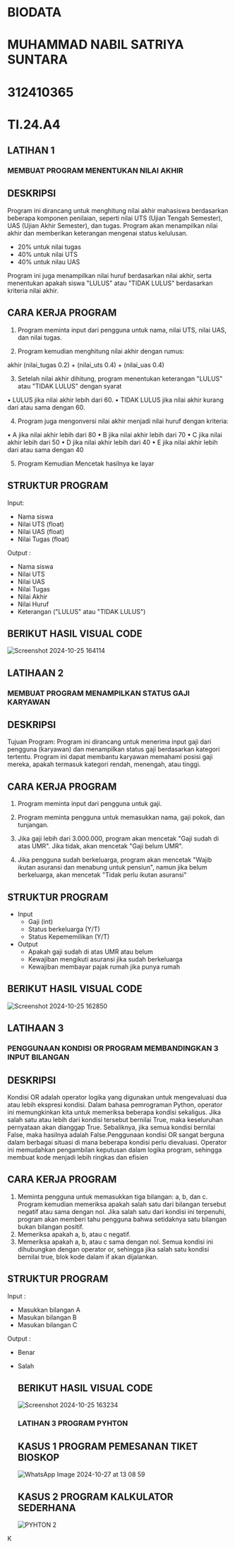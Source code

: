 # BIODATA

# MUHAMMAD NABIL SATRIYA SUNTARA
# 312410365
# TI.24.A4

## LATIHAN 1
### MEMBUAT PROGRAM MENENTUKAN NILAI AKHIR

## DESKRIPSI

Program ini dirancang untuk menghitung nilai akhir mahasiswa berdasarkan beberapa komponen penilaian, seperti nilai UTS (Ujian Tengah Semester), UAS (Ujian Akhir Semester), dan tugas. Program akan menampilkan nilai akhir dan memberikan keterangan mengenai status kelulusan.
- 20% untuk nilai tugas
- 40% untuk nilai UTS
- 40% untuk nilau UAS

Program ini juga menampilkan nilai huruf berdasarkan nilai akhir, serta menentukan apakah siswa "LULUS" atau "TIDAK LULUS" berdasarkan kriteria nilai akhir.

## CARA KERJA PROGRAM

1. Program meminta input dari pengguna untuk nama, nilai UTS, nilai UAS, dan nilai tugas.

2. Program kemudian menghitung nilai akhir dengan rumus:

akhir (nilai_tugas 0.2) + (nilai_uts 0.4) + (nilai_uas 0.4)

3. Setelah nilai akhir dihitung, program menentukan keterangan "LULUS" atau "TIDAK LULUS" dengan syarat

• LULUS jika nilai akhir lebih dari 60.
• TIDAK LULUS jika nilai akhir kurang dari atau sama dengan 60.

4. Program juga mengonversi nilai akhir menjadi nilai huruf dengan kriteria:

• A jika nilai akhir lebih dari 80
• B jika nilai akhir lebih dari 70
• C jika nilai akhir lebih dari 50
• D jika nilai akhir lebih dari 40
• E jika nilai akhir lebih dari atau sama dengan 40

5. Program Kemudian Mencetak hasilnya ke layar

## STRUKTUR PROGRAM

Input:
- Nama siswa
- Nilai UTS (float)
- Nilai UAS (float)
- Nilai Tugas (float)

Output :
- Nama siswa
- Nilai UTS
- Nilai UAS
- Nilai Tugas
- Nilai Akhir
- Nilai Huruf
- Keterangan ("LULUS" atau "TIDAK LULUS")

## BERIKUT HASIL VISUAL CODE

![Screenshot 2024-10-25 164114](https://github.com/user-attachments/assets/7ef38b85-b2ba-4ac5-ba67-aa5d286a8d28)

## LATIHAAN 2

### MEMBUAT PROGRAM MENAMPILKAN STATUS GAJI KARYAWAN
## DESKRIPSI

Tujuan Program: Program ini dirancang untuk menerima input gaji dari pengguna (karyawan) dan menampilkan status gaji berdasarkan kategori tertentu. Program ini dapat membantu karyawan memahami posisi gaji mereka, apakah termasuk kategori rendah, menengah, atau tinggi.

## CARA KERJA PROGRAM

1. Program meminta input dari pengguna untuk gaji.

2. Program meminta pengguna untuk memasukkan nama, gaji pokok, dan tunjangan.

3. Jika gaji lebih dari 3.000.000, program akan mencetak "Gaji sudah di atas UMR". Jika tidak, akan mencetak "Gaji belum UMR".
   
4. Jika pengguna sudah berkeluarga, program akan mencetak "Wajib ikutan asuransi dan menabung untuk pensiun", namun jika belum berkeluarga, akan mencetak "Tidak perlu ikutan asuransi"

## STRUKTUR PROGRAM

- Input
    - Gaji (int)
    - Status berkeluarga (Y/T)
    - Status Kepememilikan (Y/T)
- Output
    - Apakah gaji sudah di atas UMR atau belum
    - Kewajiban mengikuti asuransi jika sudah berkeluarga
    - Kewajiban membayar pajak rumah jika punya rumah

## BERIKUT HASIL VISUAL CODE

![Screenshot 2024-10-25 162850](https://github.com/user-attachments/assets/b711671f-2763-4ed1-a676-68d58cc811fc)

## LATIHAAN 3

### PENGGUNAAN KONDISI OR PROGRAM MEMBANDINGKAN 3 INPUT BILANGAN
## DESKRIPSI

Kondisi OR adalah operator logika yang digunakan untuk mengevaluasi dua atau lebih ekspresi kondisi. Dalam bahasa pemrograman Python, operator ini memungkinkan kita untuk memeriksa beberapa kondisi sekaligus. Jika salah satu atau lebih dari kondisi tersebut bernilai True, maka keseluruhan pernyataan akan dianggap True. Sebaliknya, jika semua kondisi bernilai False, maka hasilnya adalah False.Penggunaan kondisi OR sangat berguna dalam berbagai situasi di mana beberapa kondisi perlu dievaluasi. Operator ini memudahkan pengambilan keputusan dalam logika program, sehingga membuat kode menjadi lebih ringkas dan efisien

## CARA KERJA PROGRAM

1. Meminta pengguna untuk memasukkan tiga bilangan: a, b, dan c. Program kemudian memeriksa apakah salah satu dari bilangan tersebut negatif atau sama dengan nol. Jika salah satu dari kondisi ini terpenuhi, program akan memberi tahu pengguna bahwa setidaknya satu bilangan bukan bilangan positif.
2. Memeriksa apakah a, b, atau c negatif.
3. Memeriksa apakah a, b, atau c sama dengan nol. Semua kondisi ini dihubungkan dengan operator or, sehingga jika salah satu kondisi bernilai true, blok kode dalam if akan dijalankan.

## STRUKTUR PROGRAM

Input :
- Masukkan bilangan A
- Masukan bilangan B 
- Masukan bilangan C

Output :
- Benar
- Salah

  ## BERIKUT HASIL VISUAL CODE
  
  ![Screenshot 2024-10-25 163234](https://github.com/user-attachments/assets/197aa490-5708-435d-b989-59a28f69db83)

  ### LATIHAN 3 PROGRAM PYHTON
    ## KASUS 1 PROGRAM PEMESANAN TIKET BIOSKOP
  ![WhatsApp Image 2024-10-27 at 13 08 59](https://github.com/user-attachments/assets/152fd756-4a44-4e53-84a9-1967577617ee)

    ## KASUS 2 PROGRAM KALKULATOR SEDERHANA
  ![PYHTON 2](https://github.com/user-attachments/assets/2f4d8e9b-1576-4a5f-9f8f-b58dedc862c5)

 K
